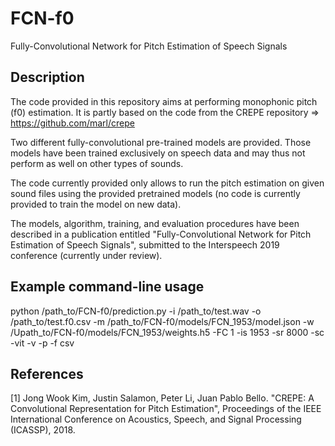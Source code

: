 # FCN-f0
Fully-Convolutional Network for Pitch Estimation of Speech Signals

## Description
The code provided in this repository aims at performing monophonic pitch (f0) estimation.
It is partly based on the code from the CREPE repository => https://github.com/marl/crepe

Two different fully-convolutional pre-trained models are provided.
Those models have been trained exclusively on speech data and may thus not perform as well on other types of sounds.

The code currently provided only allows to run the pitch estimation on given sound files using the provided pretrained models (no code is currently provided to train the model on new data).

The models, algorithm, training, and evaluation procedures have been described in a publication entitled "Fully-Convolutional Network for Pitch Estimation of Speech Signals", submitted to the Interspeech 2019 conference (currently under review).

## Example command-line usage
python /path_to/FCN-f0/prediction.py -i /path_to/test.wav -o /path_to/test.f0.csv -m /path_to/FCN-f0/models/FCN_1953/model.json -w /Upath_to/FCN-f0/models/FCN_1953/weights.h5 -FC 1 -is 1953 -sr 8000 -sc -vit -v -p -f csv

## References
[1] Jong Wook Kim, Justin Salamon, Peter Li, Juan Pablo Bello. "CREPE: A Convolutional Representation for Pitch Estimation", Proceedings of the IEEE International Conference on Acoustics, Speech, and Signal Processing (ICASSP), 2018.
